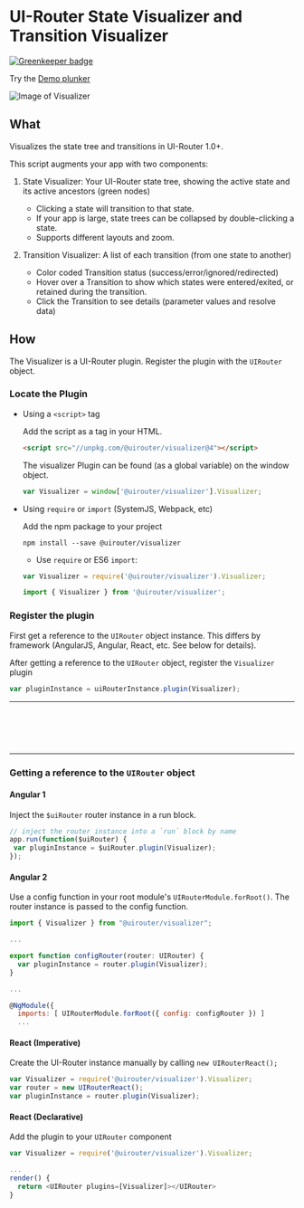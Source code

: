 # UI-Router State Visualizer and Transition Visualizer

[![Greenkeeper badge](https://badges.greenkeeper.io/ui-router/visualizer.svg)](https://greenkeeper.io/)

Try the [Demo plunker](http://plnkr.co/edit/MZ7ypavytxD1Ty1UHozo?p=info)

![Image of Visualizer](https://pbs.twimg.com/media/Cn7epJ_UMAAHWqu.jpg)

## What

Visualizes the state tree and transitions in UI-Router 1.0+.

This script augments your app with two components:

1) State Visualizer: Your UI-Router state tree, showing the active state and its active ancestors (green nodes)
   - Clicking a state will transition to that state.
   - If your app is large, state trees can be collapsed by double-clicking a state.
   - Supports different layouts and zoom. 

2) Transition Visualizer: A list of each transition (from one state to another)

   - Color coded Transition status (success/error/ignored/redirected)
   - Hover over a Transition to show which states were entered/exited, or retained during the transition.
   - Click the Transition to see details (parameter values and resolve data)

## How

The Visualizer is a UI-Router plugin.
Register the plugin with the `UIRouter` object.

### Locate the Plugin

-  Using a `<script>` tag

    Add the script as a tag in your HTML.

    ```html
    <script src="//unpkg.com/@uirouter/visualizer@4"></script>
    ```
    
    The visualizer Plugin can be found (as a global variable) on the window object.
    
    ```js
    var Visualizer = window['@uirouter/visualizer'].Visualizer;
    ```
    
-  Using `require` or `import` (SystemJS, Webpack, etc)

    Add the npm package to your project
    
    ```
    npm install --save @uirouter/visualizer
    ```
    
    - Use `require` or ES6 `import`:
    
    ```js
    var Visualizer = require('@uirouter/visualizer').Visualizer;
    ```
    
    ```js
    import { Visualizer } from '@uirouter/visualizer';
    ```

### Register the plugin

First get a reference to the `UIRouter` object instance.
This differs by framework (AngularJS, Angular, React, etc. See below for details).

After getting a reference to the `UIRouter` object, register the `Visualizer` plugin

```js
var pluginInstance = uiRouterInstance.plugin(Visualizer);
```

---

# &nbsp;

---

### Getting a reference to the `UIRouter` object

#### Angular 1

Inject the `$uiRouter` router instance in a run block.

```js
// inject the router instance into a `run` block by name
app.run(function($uiRouter) {
 var pluginInstance = $uiRouter.plugin(Visualizer);
});
```

#### Angular 2

Use a config function in your root module's `UIRouterModule.forRoot()`.
The router instance is passed to the config function.

```js
import { Visualizer } from "@uirouter/visualizer";

...

export function configRouter(router: UIRouter) {  
  var pluginInstance = router.plugin(Visualizer);
}

...

@NgModule({
  imports: [ UIRouterModule.forRoot({ config: configRouter }) ]
  ...
```

#### React (Imperative)

    
Create the UI-Router instance manually by calling `new UIRouterReact();`

```js
var Visualizer = require('@uirouter/visualizer').Visualizer;
var router = new UIRouterReact();
var pluginInstance = router.plugin(Visualizer);
```

#### React (Declarative)
    
Add the plugin to your `UIRouter` component

```js
var Visualizer = require('@uirouter/visualizer').Visualizer;

...
render() {
  return <UIRouter plugins=[Visualizer]></UIRouter>
}
```
